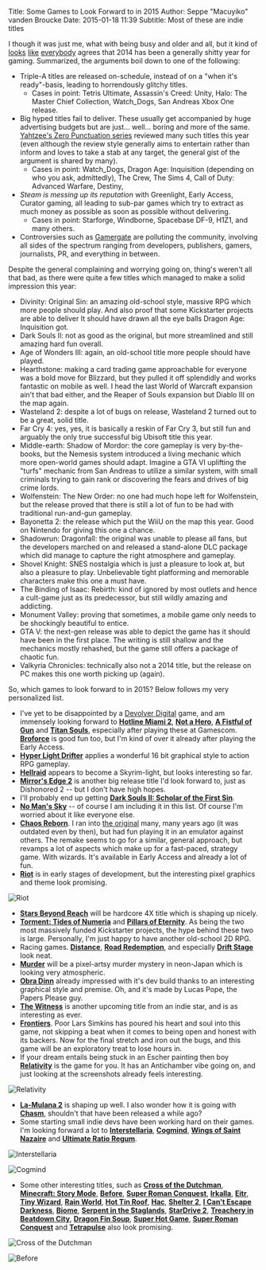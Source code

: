 Title: Some Games to Look Forward to in 2015
Author: Seppe "Macuyiko" vanden Broucke
Date: 2015-01-18 11:39
Subtitle: Most of these are indie titles

I though it was just me, what with being busy and older and all, but it kind of [looks](http://www.reddit.com/r/Games/comments/2sq6bv/gametrailers_games_that_might_suck_in_2015/) [like](https://www.youtube.com/watch?v=EtBJCPI1b8w) [everybody](https://www.youtube.com/watch?v=XxCdEKhowYI) agrees that 2014 has been a generally shitty year for gaming. Summarized, the arguments boil down to one of the following:

* Triple-A titles are released on-schedule, instead of on a "when it's ready"-basis, leading to horrendously glitchy titles.
	* Cases in point: Tetris Ultimate, Assassin's Creed: Unity, Halo: The Master Chief Collection, Watch_Dogs, San Andreas Xbox One release.
* Big hyped titles fail to deliver. These usually get accompanied by huge advertising budgets but are just... well... boring and more of the same.  [Yahtzee's Zero Punctuation series](http://www.escapistmagazine.com/videos/view/zero-punctuation) reviewed many such titles this year (even although the review style generally aims to entertain rather than inform and loves to take a stab at any target, the general gist of the argument is shared by many).
	* Cases in point: Watch_Dogs, Dragon Age: Inquisition (depending on who you ask, admittedly), The Crew, The Sims 4, Call of Duty: Advanced Warfare, Destiny,
* *Steam is messing up its reputation* with Greenlight, Early Access, Curator gaming, all leading to sub-par games which try to extract as much money as possible as soon as possible without delivering.
	* Cases in point: Starforge, Windborne, Spacebase DF-9, H1Z1, and many others.
* Controversies such as [Gamergate](http://en.wikipedia.org/wiki/Gamergate_controversy) are polluting the community, involving all sides of the spectrum ranging from developers, publishers, gamers, journalists, PR, and everything in between.

Despite the general complaining and worrying going on, thing's weren't all that bad, as there were quite a few titles which managed to make a solid impression this year:

* Divinity: Original Sin: an amazing old-school style, massive RPG which more people should play. And also proof that some Kickstarter projects are able to deliver It should have drawn all the eye balls Dragon Age: Inquisition got.
* Dark Souls II: not as good as the original, but more streamlined and still amazing hard fun overall.
* Age of Wonders III: again, an old-school title more people should have played.
* Hearthstone: making a card trading game approachable for everyone was a bold move for Blizzard, but they pulled it off splendidly and works fantastic on mobile as well. I head the last World of Warcraft expansion ain't that bad either, and the Reaper of Souls expansion but Diablo III on the map again.
* Wasteland 2: despite a lot of bugs on release, Wasteland 2 turned out to be a great, solid title.
* Far Cry 4: yes, yes, it is basically a reskin of Far Cry 3, but still fun and arguably the only true successful big Ubisoft title this year.
* Middle-earth: Shadow of Mordor: the core gameplay is very by-the-books, but the Nemesis system introduced a living mechanic which more open-world games should adapt. Imagine a GTA VI uplifting the "turfs" mechanic from San Andreas to utilize a similar system, with small criminals trying to gain rank or discovering the fears and drives of big crime lords.
* Wolfenstein: The New Order: no one had much hope left for Wolfenstein, but the release proved that there is still a lot of fun to be had with traditional run-and-gun gameplay.
* Bayonetta 2: the release which put the WiiU on the map this year. Good on Nintendo for giving this one a chance.
* Shadowrun: Dragonfall: the original was unable to please all fans, but the developers marched on and released a stand-alone DLC package which did manage to capture the right atmosphere and gameplay.
* Shovel Knight: SNES nostalgia which is just a pleasure to look at, but also a pleasure to play. Unbelievable tight platforming and memorable characters make this one a must have.
* The Binding of Isaac: Rebirth: kind of ignored by most outlets and hence a cult-game just as its predecessor, but still wildly amazing and addicting.
* Monument Valley: proving that sometimes, a mobile game only needs to be shockingly beautiful to entice.
* GTA V: the next-gen release was able to depict the game has it should have been in the first place. The writing is still shallow and the mechanics mostly rehashed, but the game still offers a package of chaotic fun.
* Valkyria Chronicles: technically also not a 2014 title, but the release on PC makes this one worth picking up (again).

So, which games to look forward to in 2015? Below follows my very personalized list.

* I've yet to be disappointed by a [Devolver Digital](http://www.devolverdigital.com/) game, and am immensely looking forward to [**Hotline Miami 2**](http://www.devolverdigital.com/games/view/hotline-miami-2-wrong-number), [**Not a Hero**](http://www.devolverdigital.com/games/view/not-a-hero), [**A Fistful of Gun**](http://store.steampowered.com/app/229810) and [**Titan Souls**](http://www.devolverdigital.com/games/view/titan-souls), especially after playing these at Gamescom. [**Broforce**](http://www.devolverdigital.com/games/view/broforce) is good fun too, but I'm kind of over it already after playing the Early Access.
* [**Hyper Light Drifter**](http://www.heart-machine.com/) applies a wonderful 16 bit graphical style to action RPG gameplay.
* [**Hellraid**](http://hellraid.com/) appears to become a Skyrim-light, but looks interesting so far.
* [**Mirror's Edge 2**](http://www.mirrorsedge.com/) is another big release title I'd look forward to, just as Dishonored 2 -- but I don't have high hopes.
* I'll probably end up getting [**Dark Souls II: Scholar of the First Sin**](http://www.darksoulsii.com/us/).
* [**No Man's Sky**](http://www.no-mans-sky.com/) -- of course I am including it in this list. Of course I'm worried about it like everyone else.
* [**Chaos Reborn**](http://www.chaos-reborn.com/). I ran into [the original](http://en.wikipedia.org/wiki/Chaos:_The_Battle_of_Wizards) many, many years ago (it was outdated even by then), but had fun playing it in an emulator against others. The remake seems to go for a similar, general approach, but revamps a lot of aspects which make up for a fast-paced, strategy game. With wizards. It's available in Early Access and already a lot of fun.
* [**Riot**](http://riotsimulator.org/) is in early stages of development, but the interesting pixel graphics and theme look promising.

![Riot](http://blog.macuyiko.com/images/2015/games/riot.png)

* [**Stars Beyond Reach**](http://arcengames.com/announcing-stars-beyond-reach-a-new-4x-coming-in-aprilmay-2015/) will be hardcore 4X title which is shaping up nicely.
* [**Torment: Tides of Numeria**](https://torment.inxile-entertainment.com/) and [**Pillars of Eternity**](http://eternity.obsidian.net/). As being the two most massively funded Kickstarter projects, the hype behind these two is large. Personally, I'm just happy to have another old-school 2D RPG.
* Racing games. [**Distance**](http://survivethedistance.com/), [**Road Redemption**](http://www.roadredemption.com/), and especially [**Drift Stage**](http://www.driftstagegame.com/) look neat.
* [**Murder**](http://www.petermoorhead.com/murder/) will be a pixel-artsy murder mystery in neon-Japan which is looking very atmospheric.
* [**Obra Dinn**](http://dukope.com/) already impressed with it's dev build thanks to an interesting graphical style and premise. Oh, and it's made by Lucas Pope, the Papers Please guy.
* [**The Witness**](http://the-witness.net/) is another upcoming title from an indie star, and is as interesting as ever.
* [**Frontiers**](http://explore-frontiers.com/). Poor Lars Simkins has poured his heart and soul into this game, not skipping a beat when it comes to being open and honest with its backers. Now for the final stretch and iron out the bugs, and this game will be an exploratory treat to lose hours in.
* If your dream entails being stuck in an Escher painting then boy [**Relativity**](http://www.relativitygame.com/) is the game for you. It has an Antichamber vibe going on, and just looking at the screenshots already feels interesting.

![Relativity](http://blog.macuyiko.com/images/2015/games/relativity.jpg)

* [**La-Mulana 2**](http://newproject.nigoro.jp/en/) is shaping up well. I also wonder how it is going with [**Chasm**](http://chasmgame.com/), shouldn't that have been released a while ago?
* Some starting small indie devs have been working hard on their games. I'm looking forward a lot to [**Interstellaria**](http://coldricegames.com/interstellar/), [**Cogmind**](http://www.gridsagegames.com/cogmind/), [**Wings of Saint Nazaire**](http://www.wingsofstnazaire.com/) and [**Ultimate Ratio Regum**](http://www.ultimaratioregum.co.uk/game/).

![Interstellaria](http://blog.macuyiko.com/images/2015/games/interstellaria.gif)

![Cogmind](http://blog.macuyiko.com/images/2015/games/cogmind_mockup_v3.png)

* Some other interesting titles, such as [**Cross of the Dutchman**](http://www.crossofthedutchman.com/), [**Minecraft: Story Mode**](http://www.telltalegames.com/minecraftstorymode/), [**Before**](http://www.beforegame.net/), [**Super Roman Conquest**](https://www.kickstarter.com/projects/1314231455/super-roman-conquest-a-3d-side-scrolling-strategy/posts), [**Irkalla**](http://www.irkallagame.com/mockups.html), [**Eitr**](http://eitrthegame.com/), [**Tiny Wizard**](http://forums.tigsource.com/index.php?topic=39875.0), [**Rain World**](http://joarportfolio.com/rainWorld.html), [**Hot Tin Roof**](http://hottinroofgame.com/), [**Hac**](http://forums.tigsource.com/index.php?topic=44437.0), [**Shelter 2**](http://mightanddelight.com/index.php?page=shelter2), [**I Can't Escape Darkness**](http://www.icantescape.com/),  [**Biome**](http://lowpolyworld.tumblr.com/), [**Serpent in the Staglands**](http://serpentinthestaglands.com/), [**StarDrive 2**](http://www.stardrivegame.com/), [**Treachery in Beatdown City**](http://beatdowncity.com/), [**Dragon Fin Soup**](http://dragonfinsoup.com/gameinfo.html), [**Super Hot Game**](http://superhotgame.com/), [**Super Roman Conquest**](https://www.kickstarter.com/projects/1314231455/super-roman-conquest-a-3d-side-scrolling-strategy/posts) and [**Tetrapulse**](http://www.tetrapulse.com/) also look promising.

![Cross of the Dutchman](http://blog.macuyiko.com/images/2015/games/cotd.png)

![Before](http://blog.macuyiko.com/images/2015/games/before.jpg)
